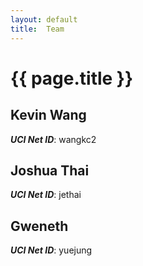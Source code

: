 ```yaml
---
layout: default
title:  Team
---
```


# {{ page.title }}


## Kevin Wang
***UCI Net ID***: wangkc2

## Joshua Thai
***UCI Net ID***: jethai

## Gweneth
***UCI Net ID***: yuejung
